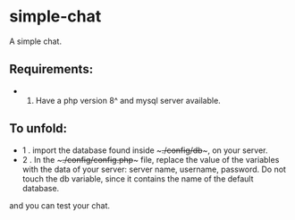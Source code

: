 # simple-chat
A simple chat.

## Requirements:
* 1. Have a php version 8^ and mysql server available.

## To unfold:
* 1 . import the database found inside ~~~./config/db~~~, on your server.
* 2 . In the ~~~./config/config.php~~~ file, replace the value of the variables
with the data of your server: server name, username, password. Do not 
touch the db variable, since it contains the name of the default database.

and you can test your chat.
